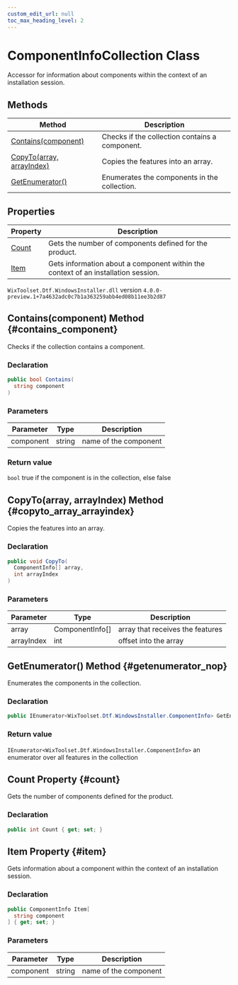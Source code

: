 ```yaml
---
custom_edit_url: null
toc_max_heading_level: 2
---
```

# ComponentInfoCollection Class
Accessor for information about components within the context of an installation session.
## Methods
| Method | Description |
| ------ | ----------- |
| [Contains(component)](#contains_component) | Checks if the collection contains a component. |
| [CopyTo(array, arrayIndex)](#copyto_array_arrayindex) | Copies the features into an array. |
| [GetEnumerator()](#getenumerator_nop) | Enumerates the components in the collection. |
## Properties
| Property | Description |
| ------ | ----------- |
| [Count](#count) | Gets the number of components defined for the product. |
| [Item](#item) | Gets information about a component within the context of an installation session. |
`WixToolset.Dtf.WindowsInstaller.dll` version `4.0.0-preview.1+7a4632adc0c7b1a363259abb4ed08b11ee3b2d87`
## Contains(component) Method {#contains_component}
Checks if the collection contains a component.
### Declaration
```cs
public bool Contains(
  string component
)
```
### Parameters
| Parameter | Type | Description |
| --------- | ---- | ----------- |
| component | string | name of the component |
### Return value
`bool` true if the component is in the collection, else false
## CopyTo(array, arrayIndex) Method {#copyto_array_arrayindex}
Copies the features into an array.
### Declaration
```cs
public void CopyTo(
  ComponentInfo[] array,
  int arrayIndex
)
```
### Parameters
| Parameter | Type | Description |
| --------- | ---- | ----------- |
| array | ComponentInfo[] | array that receives the features |
| arrayIndex | int | offset into the array |
## GetEnumerator() Method {#getenumerator_nop}
Enumerates the components in the collection.
### Declaration
```cs
public IEnumerator<WixToolset.Dtf.WindowsInstaller.ComponentInfo> GetEnumerator
```
### Return value
`IEnumerator<WixToolset.Dtf.WindowsInstaller.ComponentInfo>` an enumerator over all features in the collection
## Count Property {#count}
Gets the number of components defined for the product.
### Declaration
```cs
public int Count { get; set; } 
```
## Item Property {#item}
Gets information about a component within the context of an installation session.
### Declaration
```cs
public ComponentInfo Item[
  string component
] { get; set; } 
```
### Parameters
| Parameter | Type | Description |
| --------- | ---- | ----------- |
| component | string | name of the component |
